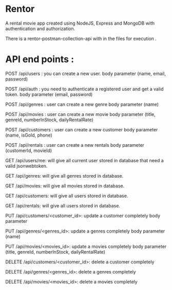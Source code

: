 # Rentor

A rental movie app created using NodeJS, Express and MongoDB with authentication and authorization.

There is a rentor-postman-collection-api with in the files for execution .

API end points :
==============
POST /api/users : you can create a new user. body parameter (name, email, password)

POST /api/auth : you need to authenticate a registered user and get a valid token. body parameter (email, password)

POST /api/genres : user can create a new genre body parameter (name)

POST /api/movies : user can create a new movie body parameter (title, genreId, numberInStock, dailyRentalRate)

POST /api/customers : user can create a new customer body parameter (name, isGold, phone)

POST /api/rentals : user can create a new rentals body parameter (customerId, movieId)

GET /api/users/me: will give all current user stored in database that need a valid jsonwebtoken.

GET /api/genres: will give all genres stored in database.

GET /api/movies: will give all movies stored in database.

GET /api/customers: will give all users stored in database.

GET /api/rentals: will give all users stored in database.

PUT /api/customers/<customer_id>: update a customer completely body parameter

PUT /api/genres/<genres_id>: update a genres completely body parameter (name)

PUT /api/movies/<movies_id>: update a movies completely body parameter (title, genreId, numberInStock, dailyRentalRate)

DELETE /api/customers/<customer_id>: delete a customer completely

DELETE /api/genres/<genres_id>: delete a genres completely

DELETE /api/movies/<movies_id>: delete a movies completely
